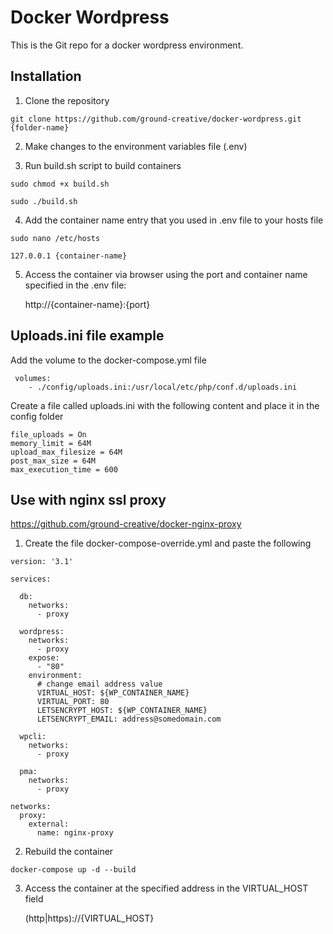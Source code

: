 # Docker Wordpress

This is the Git repo for a docker wordpress environment.

## Installation

1) Clone the repository
```
git clone https://github.com/ground-creative/docker-wordpress.git {folder-name}
```
2) Make changes to the environment variables file (.env)

3) Run build.sh script to build containers
```
sudo chmod +x build.sh

sudo ./build.sh
```
	
4) Add the container name entry that you used in .env file to your hosts file
```
sudo nano /etc/hosts

127.0.0.1 {container-name}
```

5) Access the container via browser using the port and container name specified in the .env file:

	http://{container-name}:{port}
	
## Uploads.ini file example

Add the volume to the docker-compose.yml file
```
 volumes:
	- ./config/uploads.ini:/usr/local/etc/php/conf.d/uploads.ini
```
Create a file called uploads.ini with the following content and place it in the config folder
```
file_uploads = On
memory_limit = 64M
upload_max_filesize = 64M
post_max_size = 64M
max_execution_time = 600
```

## Use with nginx ssl proxy

https://github.com/ground-creative/docker-nginx-proxy

1) Create the file docker-compose-override.yml and paste the following
```
version: '3.1'

services:

  db:
    networks:
      - proxy
  
  wordpress:
    networks:
      - proxy
    expose:
      - "80"
    environment:
	  # change email address value
      VIRTUAL_HOST: ${WP_CONTAINER_NAME}
      VIRTUAL_PORT: 80
      LETSENCRYPT_HOST: ${WP_CONTAINER_NAME}
      LETSENCRYPT_EMAIL: address@somedomain.com
        
  wpcli:
    networks:
      - proxy
      
  pma:
    networks:
      - proxy
  
networks:
  proxy:
    external:
      name: nginx-proxy
```

2) Rebuild the container
```
docker-compose up -d --build
```

3) Access the container at the specified address in the VIRTUAL_HOST field

	(http|https)://{VIRTUAL_HOST}